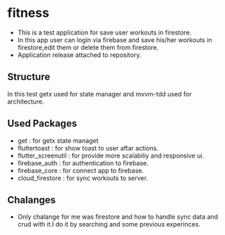# fitness

* This is a test application for save user workouts in firestore.
* In this app user can login via firebase and save his/her workouts in firestore,edit them or delete them from firestore.
* Application release attached to repository.

## Structure

In this test getx used for state manager and mvvm-tdd used for architecture.

## Used Packages

* get :  for getx state managet
* fluttertoast :  for show toast to user aftar actions.
* flutter_screenutil :  for provide more scalabiliy and responsive ui.
* firebase_auth :  for authentication to firebase.
* firebase_core :  for connect app to firebase.
* cloud_firestore :  for sync workouts to server.

## Chalanges

* Only chalange for me was firestore and how to handle sync data and crud with it.I do it by searching and some previous experinces.
